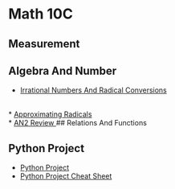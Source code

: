 # Math 10C 

## Measurement 
## Algebra And Number 
* <a href="https://mrfanning.github.io/Math10/AN/AN2/AN2I.pdf"> Irrational Numbers And Radical Conversions </a>
<br>
* <a href="https://mrfanning.github.io/Math10/AN/AN2/AN2II.pdf"> Approximating Radicals </a>
<br>
* <a href="https://mrfanning.github.io/Math10/AN/AN2/AN2Review.pdf"> AN2 Review </a>
## Relations And Functions 

## Python Project
* <a href="https://mrfanning.github.io/Math10/AN/AN2/AN2I.pdf"> Python Project </a> <br> 
* <a href="https://mrfanning.github.io/Math10/AN/AN2/AN2I.pdf"> Python Project Cheat Sheet </a> <br> 
